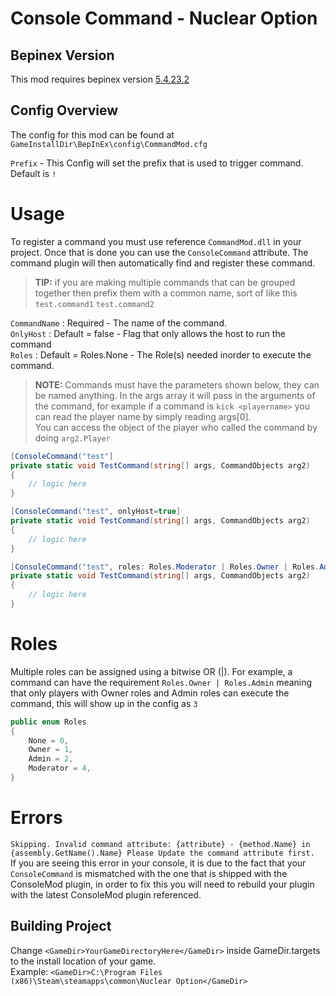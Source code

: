 # Console Command - Nuclear Option

## Bepinex Version
This mod requires bepinex version [5.4.23.2](https://github.com/BepInEx/BepInEx/releases/tag/v5.4.23.2)

## Config Overview

The config for this mod can be found at `GameInstallDir\BepInEx\config\CommandMod.cfg`

`Prefix` - This Config will set the prefix that is used to trigger command. Default is `!`

# Usage

To register a command you must use reference `CommandMod.dll` in your project. Once that is done you can use the `ConsoleCommand` attribute. 
The command plugin will then automatically find and register these command. <br/>
> **TIP:** if you are making multiple commands that can be grouped together then prefix them with a common name, sort of like this `test.command1` `test.command2` <br/> 

`CommandName` : Required - The name of the command. <br/> 
`OnlyHost` : Default = false - Flag that only allows the host to run the command <br/>
`Roles` : Default = Roles.None - The Role(s) needed inorder to execute the command.

>**NOTE:** Commands must have the parameters shown below, they can be named anything. In the args array it will pass in the arguments of the command, 
> for example if a command is `kick <playername>` you can read the player name by simply reading args[0].
> <br/>
> You can access the object of the player who called the command by doing `arg2.Player`

```csharp
[ConsoleCommand("test"]
private static void TestCommand(string[] args, CommandObjects arg2)
{
    // logic here
}

[ConsoleCommand("test", onlyHost=true]
private static void TestCommand(string[] args, CommandObjects arg2)
{
    // logic here
}

[ConsoleCommand("test", roles: Roles.Moderator | Roles.Owner | Roles.Admin)]
private static void TestCommand(string[] args, CommandObjects arg2)
{
    // logic here
}
```

# Roles

Multiple roles can be assigned using a bitwise OR (|). For example, a command can have the requirement `Roles.Owner | Roles.Admin` 
meaning that only players with Owner roles and Admin roles can execute the command, this will show up in the config as `3`


```csharp
public enum Roles
{
    None = 0,
    Owner = 1,
    Admin = 2,
    Moderator = 4,
}
```

# Errors

`Skipping. Invalid command attribute: {attribute} - {method.Name} in {assembly.GetName().Name} Please Update the command attribute first.` <br/>
If you are seeing this error in your console, it is due to the fact that your `ConsoleCommand` is mismatched with the one that is shipped with the ConsoleMod plugin, 
in order to fix this you will need to rebuild your plugin with the latest ConsoleMod plugin referenced.

## Building Project

Change `<GameDir>YourGameDirectoryHere</GameDir>` inside GameDir.targets to the install location of your game. <br>
Example: `<GameDir>C:\Program Files (x86)\Steam\steamapps\common\Nuclear Option</GameDir>`